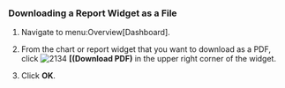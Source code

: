 ### Downloading a Report Widget as a File

1.  Navigate to menu:Overview\[Dashboard\].

2.  From the chart or report widget that you want to download as a PDF,
    click ![2134](../images/2134.png) **\[(Download PDF)** in the upper
    right corner of the widget.

3.  Click **OK**.

